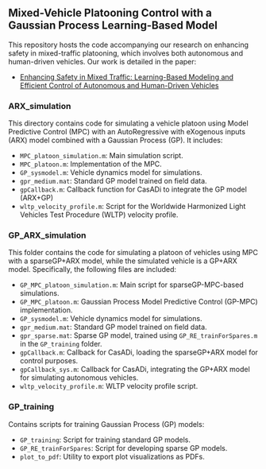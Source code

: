## Mixed-Vehicle Platooning Control with a Gaussian Process Learning-Based Model

This repository hosts the code accompanying our research on enhancing safety in mixed-traffic platooning, which involves both autonomous and human-driven vehicles. Our work is detailed in the paper:

* [Enhancing Safety in Mixed Traffic: Learning-Based Modeling and Efficient Control of Autonomous and Human-Driven Vehicles](https://arxiv.org/abs/2211.04665) 

### ARX_simulation
This directory contains code for simulating a vehicle platoon using Model Predictive Control (MPC) with an AutoRegressive with eXogenous inputs (ARX) model combined with a Gaussian Process (GP). It includes:

* `MPC_platoon_simulation.m`: Main simulation script.
* `MPC_platoon.m`: Implementation of the MPC.
* `GP_sysmodel.m`: Vehicle dynamics model for simulations.
* `gpr_medium.mat`: Standard GP model trained on field data.
* `gpCallback.m`: Callback function for CasADi to integrate the GP model (ARX+GP)
* `wltp_velocity_profile.m`: Script for the Worldwide Harmonized Light Vehicles Test Procedure (WLTP) velocity profile.


### GP_ARX_simulation
This folder contains the code for simulating a platoon of vehicles using MPC with a sparseGP+ARX model, while the simulated vehicle is a GP+ARX model. Specifically, the following files are included:

* `GP_MPC_platoon_simulation.m`: Main script for sparseGP-MPC-based simulations.
* `GP_MPC_platoon.m`: Gaussian Process Model Predictive Control (GP-MPC) implementation.
* `GP_sysmodel.m`: Vehicle dynamics model for simulations.
* `gpr_medium.mat`: Standard GP model trained on field data.
* `gpr_sparse.mat`: Sparse GP model, trained using `GP_RE_trainForSpares.m` in the `GP_training` folder.
* `gpCallback.m`: Callback for CasADi, loading the sparseGP+ARX model for control purposes.
* `gpCallback_sys.m`: Callback for CasADi, integrating the GP+ARX model for simulating autonomous vehicles.
* `wltp_velocity_profile.m`: WLTP velocity profile script.

### GP_training
Contains scripts for training Gaussian Process (GP) models:

* `GP_training`: Script for training standard GP models.
* `GP_RE_trainForSpares`: Script for developing sparse GP models.
* `plot_to_pdf`: Utility to export plot visualizations as PDFs.

